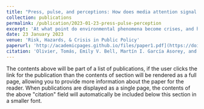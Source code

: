 ```yaml
---
title: "Press, pulse, and perceptions: How does media attention signal perceptions about environmental crises?"
collection: publications
permalink: /publication/2023-01-23-press-pulse-perception
excerpt: 'At what point do environmental phenomena become crises, and how do these impact the quantity and quality of media attention? As climate patterns change, societies face crises that are slow-moving in nature (such as sea level rise and drought) or fast-changing (such as hurricanes or flash floods). A third type of event is those that are slow-occurring while at the same time being punctuated by extreme, fast-changing occurrences. The practical and theoretical consequences of these complex events are often difficult to pinpoint. We argue that it is necessary to evaluate how the features of such events affect stakeholder perceptions. We do so by analyzing water-quality crises in Northeastern Patagonia, Argentina. Combining turbidity data collected over a decade with 10 years of newspaper articles published in response to high turbidity events, we assess the extent and sentiment of media attention to better understand the linkage between extreme natural events and how these relate to the media agenda. We find that as events increase in duration and intensity, their media coverage increases. These effects are more accentuated when the duration and intensity of an event surpass limits imposed by local infrastructure and practices.'
date: 23 January 2023
venue: 'Risk, Hazards, & Crisis in Public Policy'
paperurl: 'http://academicpages.github.io/files/paper1.pdf](https://doi.org/10.1002/rhc3.12264'
citation: 'Olivier, Tomás, Emily V. Bell, Martín I. García Asorey, and Alejandra Rodas-Gaiter. 2023. “ Press, Pulse, and Perceptions: How Does Media Attention Signal Perceptions About Environmental Crises?” Risk, Hazards, & Crisis in Public Policy 14, 321–342. https://doi.org/10.1002/rhc3.12264'
---
```


The contents above will be part of a list of publications, if the user clicks the link for the publication than the contents of section will be rendered as a full page, allowing you to provide more information about the paper for the reader. When publications are displayed as a single page, the contents of the above "citation" field will automatically be included below this section in a smaller font.
